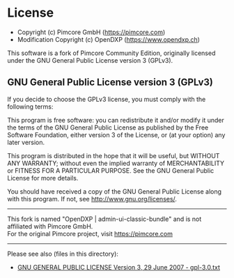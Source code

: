 # License
- Copyright (c) Pimcore GmbH (https://pimcore.com)
- Modification Copyright (c) OpenDXP (https://www.opendxp.ch)

This software is a fork of Pimcore Community Edition, originally licensed under the GNU General Public License version 3 (GPLv3).

## GNU General Public License version 3 (GPLv3)
If you decide to choose the GPLv3 license, you must comply with the following terms:

This program is free software: you can redistribute it and/or modify
it under the terms of the GNU General Public License as published by
the Free Software Foundation, either version 3 of the License, or
(at your option) any later version.

This program is distributed in the hope that it will be useful,
but WITHOUT ANY WARRANTY; without even the implied warranty of
MERCHANTABILITY or FITNESS FOR A PARTICULAR PURPOSE.  See the
GNU General Public License for more details.

You should have received a copy of the GNU General Public License
along with this program.  If not, see <http://www.gnu.org/licenses/>.

---

This fork is named "OpenDXP | admin-ui-classic-bundle" and is not affiliated with Pimcore GmbH.  
For the original Pimcore project, visit https://pimcore.com

---

Please see also (files in this directory):
- [GNU GENERAL PUBLIC LICENSE Version 3, 29 June 2007 - gpl-3.0.txt](gpl-3.0.txt)